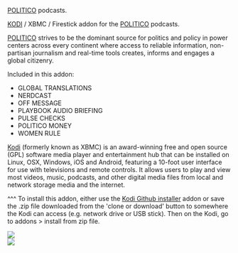 <a href="https://www.politico.com/">POLITICO</a> podcasts.<br>

<a href="kodi.tv">KODI<a> / XBMC / Firestick addon for the <a href="https://www.politico.com/">POLITICO</a> podcasts.<br>

<a href="https://www.politico.com/">POLITICO</a> strives to be the dominant source for politics and policy in power centers across every continent where access to reliable information, non-partisan journalism and real-time tools creates, informs and engages a global citizenry.<br>

Included in this addon:<br>

- GLOBAL TRANSLATIONS<br>
- NERDCAST<br>
- OFF MESSAGE<br>
- PLAYBOOK AUDIO BRIEFING<br>
- PULSE CHECKS<br>
- POLITICO MONEY<br>
- WOMEN RULE<br>

<a href="www.kodi.tv">Kodi</a> (formerly known as XBMC) is an award-winning free and open source (GPL) software media player and entertainment hub that can be installed on Linux, OSX, Windows, iOS and Android, featuring a 10-foot user interface for use with televisions and remote controls. It allows users to play and view most videos, music, podcasts, and other digital media files from local and network storage media and the internet.<br>

^^^ To install this addon, either use the <a href="https://www.tvaddons.co/github-browser-kodi/">Kodi Github installer</a> addon or save the .zip file downloaded from the 'clone or download' button to somewhere the Kodi can access (e.g. network drive or USB stick). Then on the Kodi, go to addons > install from zip file.<br>

<img src="https://proxy.duckduckgo.com/iu/?u=http%3A%2F%2Fimages.politico.com%2Fglobal%2Fmedia%2Fpoliticologo-websiteoverwhite.jpg&f=1&nofb=1">
<br><a href="http://www.kodi.tv"><img src="https://kodi.tv/sites/default/files/page/field_image/about--devices.jpg">
